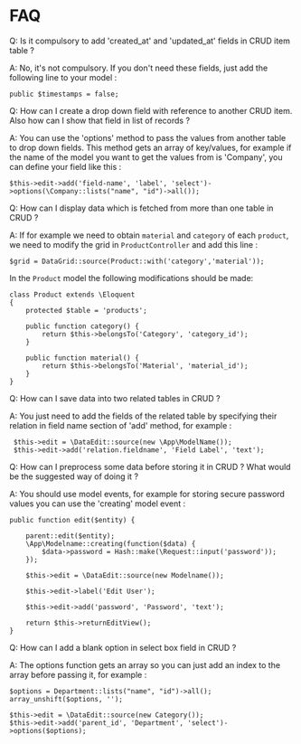 # FAQ

Q: Is it compulsory to add 'created_at' and 'updated_at' fields in CRUD item table ? 

A: No, it's not compulsory. If you don't need these fields, just add the following line to your model :

	public $timestamps = false;


Q: How can I create a drop down field with reference to another CRUD item. Also how can I show that field in list of records ? 

A: You can use the 'options' method to pass the values from another table to drop down fields. This method gets an array of key/values, for example if the name    of the model you want to get the values from is 'Company', you can define your field like this :

	$this->edit->add('field-name', 'label', 'select')->options(\Company::lists("name", "id")->all());


Q: How can I display data which is fetched from more than one table in CRUD ? 

A: If for example we need to obtain `material` and `category` of each `product`, we need to modify the grid in `ProductController` and add this line :

	$grid = DataGrid::source(Product::with('category','material'));

In the `Product` model the following modifications should be made:

	class Product extends \Eloquent
	{
		protected $table = 'products';

		public function category() {
			return $this->belongsTo('Category', 'category_id');
		}

		public function material() {
			return $this->belongsTo('Material', 'material_id');
		}
	}

Q: How can I save data into two related tables in CRUD ?

A: You just need to add the fields of the related table by specifying their relation in field name section of 'add' method, for example :

     $this->edit = \DataEdit::source(new \App\ModelName());
     $this->edit->add('relation.fieldname', 'Field Label', 'text');

Q: How can I preprocess some data before storing it in CRUD ? What would be the suggested way of doing it ? 

A: You should use model events, for example for storing secure password values you can use the 'creating' model event :

	public function edit($entity) {

		parent::edit($entity);
		\App\Modelname::creating(function($data) {
			$data->password = Hash::make(\Request::input('password'));
		});

		$this->edit = \DataEdit::source(new Modelname());

		$this->edit->label('Edit User');

		$this->edit->add('password', 'Password', 'text');

		return $this->returnEditView();
	}

Q: How can I add a blank option in select box field in CRUD ? 

A: The options function gets an array so you can just add an index to the array before passing it, for example :

	$options = Department::lists("name", "id")->all();
	array_unshift($options, '');

	$this->edit = \DataEdit::source(new Category());
	$this->edit->add('parent_id', 'Department', 'select')->options($options);
